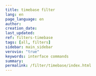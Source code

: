 ```yaml
---
title: timebase filter
lang: en
page_language: en
author:
creation_date:
last_updated:
ref: filters-timebase
tags: [all, filters]
sidebar: main_sidebar
verovio: "true"
keywords: interface commands 
summary: 
permalink: /filter/timebase/index.html
---
```










